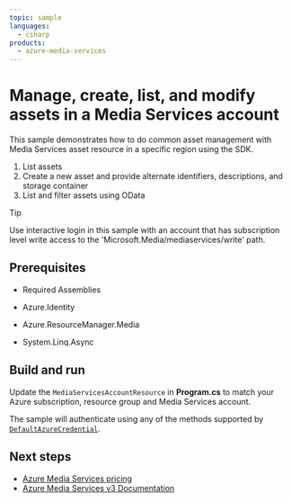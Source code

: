 ```yaml
---
topic: sample
languages:
  - csharp
products:
  - azure-media-services
---
```


# Manage, create, list, and modify assets in a Media Services account

This sample demonstrates how to do common asset management with Media Services asset resource in a specific region using the SDK.

1. List assets
1. Create a new asset and provide alternate identifiers, descriptions, and storage container
1. List and filter assets using OData

> [!TIP]
> Use interactive login in this sample with an account that has subscription level write access to the 'Microsoft.Media/mediaservices/write' path.

## Prerequisites

* Required Assemblies

* Azure.Identity
* Azure.ResourceManager.Media
* System.Linq.Async

## Build and run

Update the `MediaServicesAccountResource` in **Program.cs** to match your Azure subscription, resource group and Media Services account.

The sample will authenticate using any of the methods supported by [`DefaultAzureCredential`](https://learn.microsoft.com/en-us/dotnet/api/azure.identity.defaultazurecredential?view=azure-dotnet).

## Next steps

* [Azure Media Services pricing](https://azure.microsoft.com/pricing/details/media-services/)
* [Azure Media Services v3 Documentation](https://docs.microsoft.com/azure/media-services/latest/)
